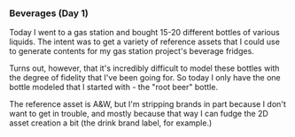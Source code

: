 ### Beverages (Day 1)

Today I went to a gas station and bought 15-20 different bottles of various
liquids. The intent was to get a variety of reference assets that I could
use to generate contents for my gas station project's beverage fridges.

Turns out, however, that it's incredibly difficult to model these bottles
with the degree of fidelity that I've been going for. So today I only have
the one bottle modeled that I started with - the "root beer" bottle.

The reference asset is A&W, but I'm stripping brands in part because I
don't want to get in trouble, and mostly because that way I can fudge the
2D asset creation a bit (the drink brand label, for example.)
